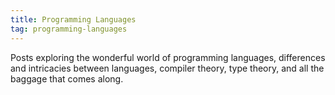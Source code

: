 ```yaml
---
title: Programming Languages
tag: programming-languages
---
```


Posts exploring the wonderful world of programming languages, differences and intricacies between languages, compiler theory, type theory, and all the baggage that comes along.

<!-- TODO -->
